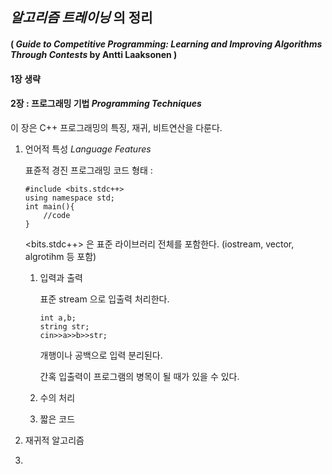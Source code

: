 ## *알고리즘 트레이닝* 의 정리
#### ( *Guide to Competitive Programming: Learning and Improving Algorithms Through Contests* by Antti Laaksonen )

#### 1장 생략

#### 2장 : 프로그래밍 기법 *Programming Techniques*
이 장은 C++ 프로그래밍의 특징, 재귀, 비트연산을 다룬다.

1. 언어적 특성 *Language Features*
   
   표쥰적 경진 프로그래밍 코드 형태 :
   ```
   #include <bits.stdc++>
   using namespace std;
   int main(){
       //code
   }
   ```
   <bits.stdc++> 은 표준 라이브러리 전체를 포함한다. (iostream, vector, algrotihm 등 포함)

    1. 입력과 출력

        표준 stream 으로 입출력 처리한다. 
        ```
        int a,b;
        string str;
        cin>>a>>b>>str;
        ```
        개행이나 공백으로 입력 분리된다.

        간혹 입출력이 프로그램의 병목이 될 때가 있을 수 있다.

    2. 수의 처리
    3. 짧은 코드
    
2. 재귀적 알고리즘
3. 
